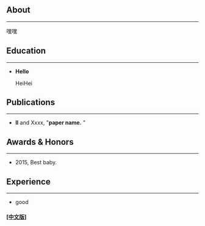 ## About
---
嘿嘿

## Education

---


* **Hello**

  HeiHei

## Publications

---

* **ll** and Xxxx, "**paper name.** "



## Awards & Honors
------

- 2015, Best baby.

##  Experience
------

- good


#### [[中文版]](./index_cn.html)

